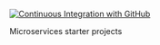 [![Continuous Integration with GitHub](https://github.com/jonh-dev/ms-starter-project/actions/workflows/docker-publish.yml/badge.svg)](https://github.com/jonh-dev/ms-starter-project/actions/workflows/docker-publish.yml)


Microservices starter projects
